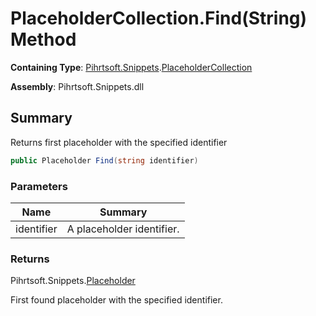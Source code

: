 # PlaceholderCollection\.Find\(String\) Method

**Containing Type**: [Pihrtsoft.Snippets](../../README.md)\.[PlaceholderCollection](../README.md)

**Assembly**: Pihrtsoft\.Snippets\.dll

## Summary

Returns first placeholder with the specified identifier

```csharp
public Placeholder Find(string identifier)
```

### Parameters

| Name | Summary |
| ---- | ------- |
| identifier | A placeholder identifier\. |

### Returns

Pihrtsoft\.Snippets\.[Placeholder](../../Placeholder/README.md)

First found placeholder with the specified identifier\.